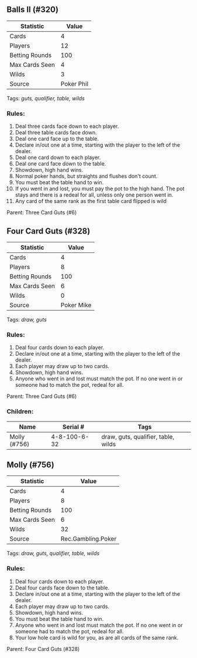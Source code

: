 ## Balls II (#320)

|Statistic|Value|
|---------|-----|
|Cards|4|
|Players|12|
|Betting Rounds|100|
|Max Cards Seen|4|
|Wilds|3|
|Source|Poker Phil|

Tags: *guts, qualifier, table, wilds*
### Rules:
1. Deal three cards face down to each player.
2. Deal three table cards face down.
3. Deal one card face up to the table.
4. Declare in/out one at a time, starting with the player to the left of the dealer.
5. Deal one card down to each player.
6. Deal one card face down to the table.
7. Showdown, high hand wins.
8. Normal poker hands, but straights and flushes don't count.
9. You must beat the table hand to win.
10. If you went in and lost, you must pay the pot to the high hand. The pot stays and there is a redeal for all, unless only one person went in.
11. Any card of the same rank as the first table card flipped is wild

Parent: Three Card Guts (#6)


## Four Card Guts (#328)

|Statistic|Value|
|---------|-----|
|Cards|4|
|Players|8|
|Betting Rounds|100|
|Max Cards Seen|6|
|Wilds|0|
|Source|Poker Mike|

Tags: *draw, guts*
### Rules:
1. Deal four cards down to each player.
2. Declare in/out one at a time, starting with the player to the left of the dealer.
3. Each player may draw up to two cards.
4. Showdown, high hand wins.
5. Anyone who went in and lost must match the pot. If no one went in or someone had to match the pot, redeal for all.

Parent: Three Card Guts (#6)
### Children:

|Name|Serial #|Tags|
|----|--------|----|
|Molly (#756)|4-8-100-6-32|draw, guts, qualifier, table, wilds


## Molly (#756)

|Statistic|Value|
|---------|-----|
|Cards|4|
|Players|8|
|Betting Rounds|100|
|Max Cards Seen|6|
|Wilds|32|
|Source|Rec.Gambling.Poker|

Tags: *draw, guts, qualifier, table, wilds*
### Rules:
1. Deal four cards down to each player.
2. Deal four cards face down to the table.
3. Declare in/out one at a time, starting with the player to the left of the dealer.
4. Each player may draw up to two cards.
5. Showdown, high hand wins.
6. You must beat the table hand to win.
7. Anyone who went in and lost must match the pot. If no one went in or someone had to match the pot, redeal for all.
8. Your low hole card is wild for you, as are all cards of the same rank.

Parent: Four Card Guts (#328)


